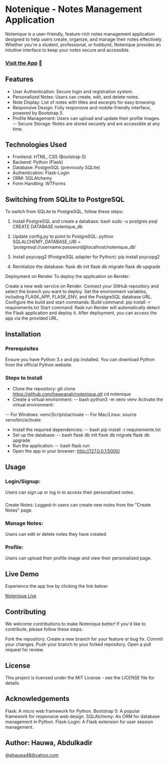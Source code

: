 # Notenique - Notes Management Application


Notenique is a user-friendly, feature-rich notes management application designed to help users create, organize, and manage their notes effectively. Whether you're a student, professional, or hobbyist, Notenique provides an intuitive interface to keep your notes secure and accessible.

### [Visit the App](https://notenique.onrender.com/) 🚀

## Features
- User Authentication: Secure login and registration system.
- Personalized Notes: Users can create, edit, and delete notes.
- Note Display: List of notes with titles and excerpts for easy browsing.
- Responsive Design: Fully responsive and mobile-friendly interface, powered by       Bootstrap 5.
- Profile Management: Users can upload and update their profile images.
-- Secure Storage: Notes are stored securely and are accessible at any time.

## Technologies Used
- Frontend: HTML, CSS (Bootstrap 5)
- Backend: Python (Flask)
- Database: PostgreSQL (previously SQLite)
- Authentication: Flask-Login
- ORM: SQLAlchemy
- Form Handling: WTForms

## Switching from SQLite to PostgreSQL
To switch from SQLite to PostgreSQL, follow these steps:
1. Install PostgreSQL and create a database:
   bash
   sudo -u postgres psql
   CREATE DATABASE notenique_db

2. Update config.py to point to PostgreSQL:
python
SQLALCHEMY_DATABASE_URI = 'postgresql://username:password@localhost/notenique_db'

3. Install psycopg2 (PostgreSQL adapter for Python):
pip install psycopg2

4. Reinitialize the database:
flask db init
flask db migrate
flask db upgrade

Deployment on Render
To deploy the application on Render:

Create a new web service on Render.
Connect your GitHub repository and select the branch you want to deploy.
Set the environment variables, including FLASK_APP, FLASK_ENV, and the PostgreSQL database URL.
Configure the build and start commands:
Build command: pip install -r requirements.txt
Start command: flask run
Render will automatically detect the Flask application and deploy it. After deployment, you can access the app via the provided URL.


## Installation
### Prerequisites
Ensure you have Python 3.x and pip installed. You can download Python from the official Python website.

### Steps to Install
- Clone the repository:
git clone https://github.com/haweanah/notenique.git
cd notenique
- Create a virtual environment:
-- bash
python3 -m venv venv
Activate the virtual environment:

-- For Windows:
venv\Scripts\activate
-- For Mac/Linux:
source venv/bin/activate

- Install the required dependencies:
-- bash
pip install -r requirements.txt
- Set up the database:
-- bash
flask db init
flask db migrate
flask db upgrade
- Run the application:
-- bash
flask run
- Open the app in your browser:
http://127.0.0.1:5000/

## Usage
### Login/Signup:
Users can sign up or log in to access their personalized notes.
### 
Create Notes: 
Logged-in users can create new notes from the "Create Notes" page.
### Manage Notes: 
Users can edit or delete notes they have created.
### Profile:
Users can upload their profile image and view their personalized page.

## Live Demo

Experience the app live by clicking the link below:

[Notenique Live](https://notenique.onrender.com/)



## Contributing
We welcome contributions to make Notenique better! If you'd like to contribute, please follow these steps:

Fork the repository.
Create a new branch for your feature or bug fix.
Commit your changes.
Push your branch to your forked repository.
Open a pull request for review.
## License
This project is licensed under the MIT License - see the LICENSE file for details.

## Acknowledgements
Flask: A micro web framework for Python.
Bootstrap 5: A popular framework for responsive web design.
SQLAlchemy: An ORM for database management in Python.
Flask-Login: A Flask extension for user session management.
## Author: Hauwa, Abdulkadir
@ahauwa48@yahoo.com
